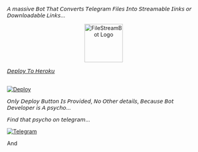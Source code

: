𝘈 𝘮𝘢𝘴𝘴𝘪𝘷𝘦 𝘉𝘰𝘵 𝘛𝘩𝘢𝘵 𝘊𝘰𝘯𝘷𝘦𝘳𝘵𝘴 𝘛𝘦𝘭𝘦𝘨𝘳𝘢𝘮 𝘍𝘪𝘭𝘦𝘴 𝘐𝘯𝘵𝘰 𝘚𝘵𝘳𝘦𝘢𝘮𝘢𝘣𝘭𝘦 𝘐𝘪𝘯𝘬𝘴 𝘰𝘳 𝘋𝘰𝘸𝘯𝘭𝘰𝘢𝘥𝘢𝘣𝘭𝘦 𝘓𝘪𝘯𝘬𝘴...

<p align="center">
    <a href="https://github.com/Ashik231/NGC-LINKS">
        <img src="https://telegra.ph/file/c241486f8c1f133ba04e0.jpg" height="100" width="100" alt="FileStreamBot Logo">



<summary>𝘋𝘦𝘱𝘭𝘰𝘺 𝘛𝘰 𝘏𝘦𝘳𝘰𝘬𝘶</summary>
<br>
<p>
<a href="https://heroku.com/deploy?template=https://github.com/Ashik231/NGC-LINKS">
  <img src="https://www.herokucdn.com/deploy/button.svg" alt="Deploy">
</a>
</p>

𝘖𝘯𝘭𝘺 𝘋𝘦𝘱𝘭𝘰𝘺 𝘉𝘶𝘵𝘵𝘰𝘯 𝘐𝘴 𝘗𝘳𝘰𝘷𝘪𝘥𝘦𝘥, 𝘕𝘰 𝘖𝘵𝘩𝘦𝘳 𝘥𝘦𝘵𝘢𝘪𝘭𝘴, 𝘉𝘦𝘤𝘢𝘶𝘴𝘦 𝘉𝘰𝘵 𝘋𝘦𝘷𝘦𝘭𝘰𝘱𝘦𝘳 𝘪𝘴 𝘈 𝘱𝘴𝘺𝘤𝘩𝘰...

𝘍𝘪𝘯𝘥 𝘵𝘩𝘢𝘵 𝘱𝘴𝘺𝘤𝘩𝘰 𝘰𝘯 𝘵𝘦𝘭𝘦𝘨𝘳𝘢𝘮...

<a href="https://t.me/Unavailable4allTime"><img title="Telegram" src="https://img.shields.io/badge/TELEGRAM-blue?style=for-the-badge&logo=telegram"></a>
</p>
And

